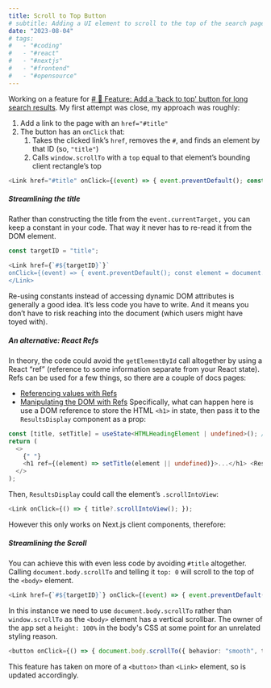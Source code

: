 ```yaml
---
title: Scroll to Top Button
# subtitle: Adding a UI element to scroll to the top of the search page
date: "2023-08-04"
# tags:
#   - "#coding"
#   - "#react"
#   - "#nextjs"
#   - "#frontend"
#   - "#opensource"
---
```


Working on a feature for [# 🚀 Feature: Add a 'back to top' button for long search results](https://github.com/JoshuaKGoldberg/tidelift-me-up-site/issues/7). My first attempt was close, my approach was roughly:

1. Add a link to the page with an `href="#title"`
2. The button has an `onClick` that:
   1. Takes the clicked link’s `href`, removes the `#`, and finds an element by that ID (so, `"title"`)
   2. Calls `window.scrollTo` with a `top` equal to that element’s bounding client rectangle’s top

```ts
<Link href="#title" onClick={(event) => { event.preventDefault(); const targetID = event.currentTarget.href.replace(/.+#/, ""); const element = document.getElementById(targetId); window.scrollTo({ behavior: "smooth", top: element?.getBoundingClientRec().top }); }) > Scroll to Top </Link>
```

##### Streamlining the title

Rather than constructing the title from the `event.currentTarget,` you can keep a constant in your code. That way it never has to re-read it from the DOM element.

```ts
const targetID = "title";

<Link href={`#${targetID}`}`
onClick={(event) => { event.preventDefault(); const element = document.getElementById(targetId); window.scrollTo({ behavior: "smooth", top: element?.getBoundingClientRec().top }); }) > Scroll to Top
</Link>
```

Re-using constants instead of accessing dynamic DOM attributes is generally a good idea. It’s less code you have to write. And it means you don’t have to risk reaching into the document (which users might have toyed with).

##### An alternative: React Refs

In theory, the code could avoid the `getElementById` call altogether by using a React “ref” (reference to some information separate from your React state). Refs can be used for a few things, so there are a couple of docs pages:

- [Referencing values with Refs](https://react.dev/learn/referencing-values-with-refs)
- [Manipulating the DOM with Refs](https://react.dev/learn/manipulating-the-dom-with-refs)
  Specifically, what can happen here is use a DOM reference to store the HTML `<h1>` in state, then pass it to the `ResultsDisplay` component as a prop:

```ts
const [title, setTitle] = useState<HTMLHeadingElement | undefined>(); // ...
return (
  <>
    {" "}
    <h1 ref={(element) => setTitle(element || undefined)}>...</h1> <ResultsDisplay title={title} />
  </>
);
```

Then, `ResultsDisplay` could call the element’s `.scrollIntoView`:

```ts
<Link onClick={() => { title?.scrollIntoView(); });
```

However this only works on Next.js client components, therefore:

##### Streamlining the Scroll

You can achieve this with even less code by avoiding `#title` altogether. Calling `document.body.scrollTo` and telling it `top: 0` will scroll to the top of the `<body>` element.

```ts
<Link href={`#${targetID}`} onClick={(event) => { event.preventDefault(); document.body.scrollTo({ behavior: "smooth", top: 0 }); }) > Scroll to Top </Link>
```

In this instance we need to use `document.body.scrollTo` rather than `window.scrollTo` as the `<body>` element has a vertical scrollbar. The owner of the app set a `height: 100%` in the body's CSS at some point for an unrelated styling reason.

```ts
<button onClick={() => { document.body.scrollTo({ behavior: "smooth", top: 0 }); }) > Scroll to Top </button>
```

This feature has taken on more of a `<button>` than `<Link>` element, so is updated accordingly.
